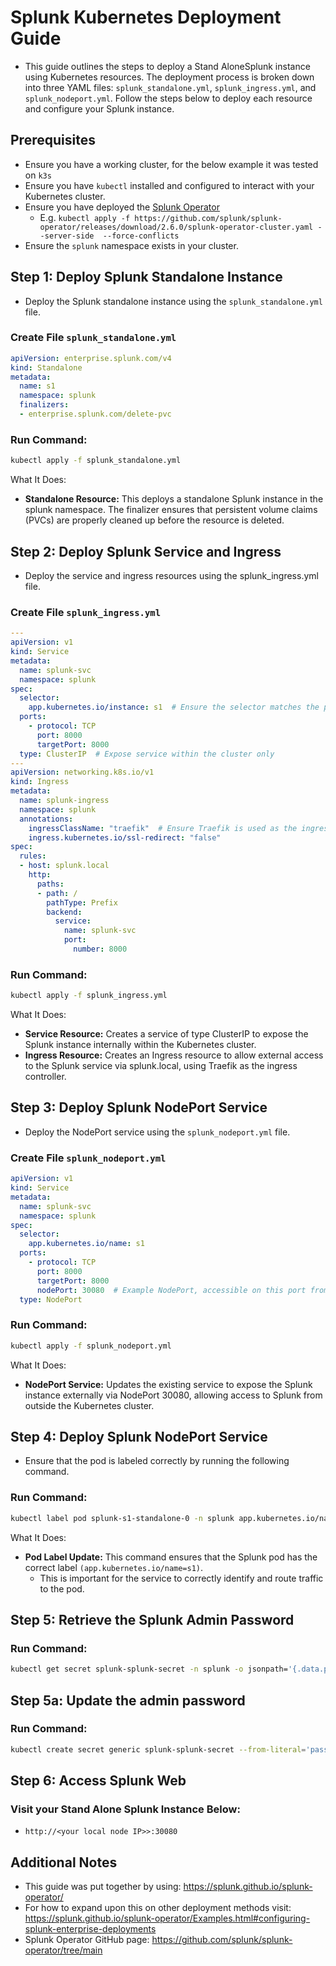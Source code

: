 # Splunk Kubernetes Deployment Guide

- This guide outlines the steps to deploy a Stand AloneSplunk instance using Kubernetes resources. The deployment process is broken down into three YAML files: `splunk_standalone.yml`, `splunk_ingress.yml`, and `splunk_nodeport.yml`. Follow the steps below to deploy each resource and configure your Splunk instance.

## Prerequisites
- Ensure you have a working cluster, for the below example it was tested on `k3s`
- Ensure you have `kubectl` installed and configured to interact with your Kubernetes cluster.
- Ensure you have deployed the [Splunk Operator](https://splunk.github.io/splunk-operator/) 
    - E.g. `kubectl apply -f https://github.com/splunk/splunk-operator/releases/download/2.6.0/splunk-operator-cluster.yaml --server-side  --force-conflicts`
- Ensure the `splunk` namespace exists in your cluster.

## Step 1: Deploy Splunk Standalone Instance

 - Deploy the Splunk standalone instance using the `splunk_standalone.yml` file.

### Create File `splunk_standalone.yml`
```yml
apiVersion: enterprise.splunk.com/v4
kind: Standalone
metadata:
  name: s1
  namespace: splunk
  finalizers:
  - enterprise.splunk.com/delete-pvc
```

### Run Command:
```bash
kubectl apply -f splunk_standalone.yml
```

What It Does:
- **Standalone Resource:** This deploys a standalone Splunk instance in the splunk namespace. The finalizer ensures that persistent volume claims (PVCs) are properly cleaned up before the resource is deleted.


## Step 2: Deploy Splunk Service and Ingress

- Deploy the service and ingress resources using the splunk_ingress.yml file.

### Create File `splunk_ingress.yml`
```yml
---
apiVersion: v1
kind: Service
metadata:
  name: splunk-svc
  namespace: splunk
spec:
  selector:
    app.kubernetes.io/instance: s1  # Ensure the selector matches the pod label applied by the Standalone resource
  ports:
    - protocol: TCP
      port: 8000
      targetPort: 8000
  type: ClusterIP  # Expose service within the cluster only
---
apiVersion: networking.k8s.io/v1
kind: Ingress
metadata:
  name: splunk-ingress
  namespace: splunk
  annotations:
    ingressClassName: "traefik"  # Ensure Traefik is used as the ingress controller
    ingress.kubernetes.io/ssl-redirect: "false"
spec:
  rules:
  - host: splunk.local
    http:
      paths:
      - path: /
        pathType: Prefix
        backend:
          service:
            name: splunk-svc
            port:
              number: 8000
```

### Run Command:
```bash
kubectl apply -f splunk_ingress.yml
```

What It Does:
- **Service Resource:** Creates a service of type ClusterIP to expose the Splunk instance internally within the Kubernetes cluster.
- **Ingress Resource:** Creates an Ingress resource to allow external access to the Splunk service via splunk.local, using Traefik as the ingress controller.


## Step 3: Deploy Splunk NodePort Service

 - Deploy the NodePort service using the `splunk_nodeport.yml` file.

### Create File `splunk_nodeport.yml`
```yml
apiVersion: v1
kind: Service
metadata:
  name: splunk-svc
  namespace: splunk
spec:
  selector:
    app.kubernetes.io/name: s1
  ports:
    - protocol: TCP
      port: 8000
      targetPort: 8000
      nodePort: 30080  # Example NodePort, accessible on this port from outside
  type: NodePort
```

### Run Command:
```bash
kubectl apply -f splunk_nodeport.yml
```

What It Does:
- **NodePort Service:** Updates the existing service to expose the Splunk instance externally via NodePort 30080, allowing access to Splunk from outside the Kubernetes cluster.


## Step 4: Deploy Splunk NodePort Service

 - Ensure that the pod is labeled correctly by running the following command.

### Run Command:
```bash
kubectl label pod splunk-s1-standalone-0 -n splunk app.kubernetes.io/name=s1 --overwrite
```

What It Does:
- **Pod Label Update:** This command ensures that the Splunk pod has the correct label `(app.kubernetes.io/name=s1)`.
    - This is important for the service to correctly identify and route traffic to the pod.


## Step 5: Retrieve the Splunk Admin Password
### Run Command:
```bash
kubectl get secret splunk-splunk-secret -n splunk -o jsonpath='{.data.password}' | base64 --decode
```

## Step 5a: Update the admin password
### Run Command:
```bash
kubectl create secret generic splunk-splunk-secret --from-literal='password=<new-password>' -n splunk --dry-run=client -o yaml | kubectl apply -f -
```

## Step 6: Access Splunk Web
### Visit your Stand Alone Splunk Instance Below:
- `http://<your local node IP>>:30080`


## Additional Notes
- This guide was put together by using: https://splunk.github.io/splunk-operator/
- For how to expand upon this on other deployment methods visit: https://splunk.github.io/splunk-operator/Examples.html#configuring-splunk-enterprise-deployments
- Splunk Operator GitHub page: https://github.com/splunk/splunk-operator/tree/main
